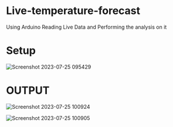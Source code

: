 # Live-temperature-forecast
Using Arduino Reading Live Data and Performing the analysis on it  

# Setup

![Screenshot 2023-07-25 095429](https://github.com/mdsarfraz2002/Live-temperature-forecast/assets/84585300/7d5c7beb-4719-49a5-9b11-3bfa705f94e0)

# OUTPUT

![Screenshot 2023-07-25 100924](https://github.com/mdsarfraz2002/Live-temperature-forecast/assets/84585300/7f8b81fa-0bc4-4132-bf02-2cc59f4ed063)

![Screenshot 2023-07-25 100905](https://github.com/mdsarfraz2002/Live-temperature-forecast/assets/84585300/5c5b0aef-922c-4254-8772-dbb8a37b6096)
